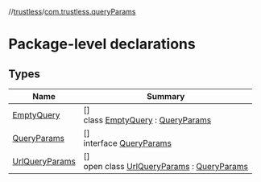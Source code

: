 //[trustless](../../index.md)/[com.trustless.queryParams](index.md)

# Package-level declarations

## Types

| Name | Summary |
|---|---|
| [EmptyQuery](-empty-query/index.md) | []<br>class [EmptyQuery](-empty-query/index.md) : [QueryParams](-query-params/index.md) |
| [QueryParams](-query-params/index.md) | []<br>interface [QueryParams](-query-params/index.md) |
| [UrlQueryParams](-url-query-params/index.md) | []<br>open class [UrlQueryParams](-url-query-params/index.md) : [QueryParams](-query-params/index.md) |
